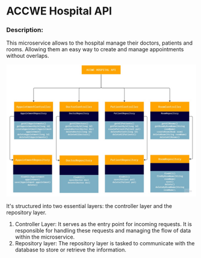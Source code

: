 # ACCWE Hospital API
### Description:
This microservice allows to the hospital manage their doctors, patients and rooms. Allowing them an easy way to create and manage appointments without overlaps.


![Alt text](UML_Diagram.jpg?raw=true "API Endpoints flow")

It's structured into two essential layers: the controller layer and the repository layer. 
1. Controller Layer:
It serves as the entry point for incoming requests. It is responsible for handling these requests and managing the flow of data within the microservice.
2. Repository layer:
The repository layer is tasked to communicate with the database to store or retrieve the information.